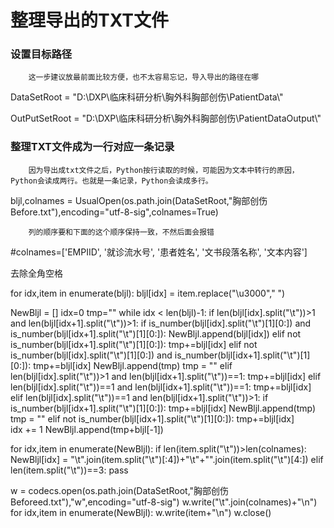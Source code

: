 整理导出的TXT文件
=================
### 设置目标路径

        这一步建议放最前面比较方便，也不太容易忘记，导入导出的路径在哪

DataSetRoot = "D:\\DXP\\临床科研分析\\胸外科胸部创伤\\PatientData\\"

OutPutSetRoot = "D:\\DXP\\临床科研分析\\胸外科胸部创伤\\PatientDataOutput\\"

###  整理TXT文件成为一行对应一条记录

        因为导出成txt文件之后，Python按行读取的时候，可能因为文本中转行的原因，Python会读成两行。也就是一条记录，Python会读成多行。

bljl,colnames = UsualOpen(os.path.join(DataSetRoot,"胸部创伤Before.txt"),encoding="utf-8-sig",colnames=True)
        
        列的顺序要和下面的这个顺序保持一致，不然后面会报错
#colnames=['EMPIID', '就诊流水号', '患者姓名', '文书段落名称', '文本内容']

去除全角空格<br>

for idx,item in enumerate(bljl): 
    bljl[idx] = item.replace("\u3000"," ") 

NewBljl = []
idx=0
tmp=""
while idx < len(bljl)-1:
    if len(bljl[idx].split("\t"))>1 and len(bljl[idx+1].split("\t"))>1:
        if is_number(bljl[idx].split("\t")[1][0:]) and is_number(bljl[idx+1].split("\t")[1][0:]):
            NewBljl.append(bljl[idx])
        elif not is_number(bljl[idx+1].split("\t")[1][0:]):
            tmp+=bljl[idx]
        elif not is_number(bljl[idx].split("\t")[1][0:]) and is_number(bljl[idx+1].split("\t")[1][0:]):
            tmp+=bljl[idx]
            NewBljl.append(tmp)
            tmp = ""
    elif len(bljl[idx].split("\t"))>1 and len(bljl[idx+1].split("\t"))==1:
        tmp+=bljl[idx]
    elif len(bljl[idx].split("\t"))==1 and len(bljl[idx+1].split("\t"))==1:
    	tmp+=bljl[idx]
    elif len(bljl[idx].split("\t"))==1 and len(bljl[idx+1].split("\t"))>1:
        if is_number(bljl[idx+1].split("\t")[1][0:]):
            tmp+=bljl[idx]
            NewBljl.append(tmp)
            tmp = ""
        elif not is_number(bljl[idx+1].split("\t")[1][0:]):
            tmp+=bljl[idx]                
    idx += 1
NewBljl.append(tmp+bljl[-1])

for idx,item in enumerate(NewBljl):
    if len(item.split("\t"))>len(colnames):
        NewBljl[idx] = "\t".join(item.split("\t")[:4])+"\t"+"".join(item.split("\t")[4:])
    elif len(item.split("\t"))==3:
        pass

w = codecs.open(os.path.join(DataSetRoot,"胸部创伤Beforeed.txt"),"w",encoding="utf-8-sig")
w.write("\t".join(colnames)+"\n")
for idx,item in enumerate(NewBljl):
    w.write(item+"\n")
w.close()
